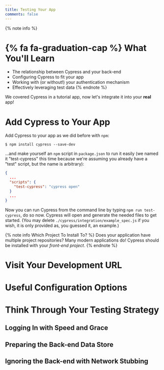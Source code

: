 ```yaml
---
title: Testing Your App
comments: false
---
```


{% note info %}
# {% fa fa-graduation-cap %} What You'll Learn

- The relationship between Cypress and your back-end
- Configuring Cypress to fit your app
- Working with (or without!) your authentication mechanism
- Effectively leveraging test data
{% endnote %}

We covered Cypress in a tutorial app, now let's integrate it into your **real** app!

# Add Cypress to Your App

Add Cypress to your app as we did before with `npm`:

```shell
$ npm install cypress --save-dev
```

...and make yourself an `npm` script in `package.json` to run it easily (we named it "test-cypress" this time because we're assuming you already have a "test" script, but the name is arbitrary):

```json
{
  ...
  "scripts": {
    "test-cypress": "cypress open"
  }
  ...
}
```

Now you can run Cypress from the command line by typing `npm run test-cypress`, do so now. Cypress will open and generate the needed files to get started. (You may delete `./cypress/integration/example_spec.js` if you wish, it is only provided as, you guessed it, an example.)

{% note info Which Project To Install To? %}
Does your application have multiple project repositories? Many modern applications do! Cypress should be installed with your *front-end project*.
{% endnote %}

# Visit Your Development URL

# Useful Configuration Options

# Think Through Your Testing Strategy

## Logging In with Speed and Grace

## Preparing the Back-end Data Store

## Ignoring the Back-end with Network Stubbing

<!-- To round out this guide, let's actually test _your_ app! (You do have an app to test, right?)

First, create a new test file in the `cypress/integration` folder named `my_spec.js` (or whatever you want, the name is not meaningful.) We'll fill in a quick smoke test to make sure we can visit the app:

```js
describe.only('My App', function() {
  it('can be visited', function() {
    cy.visit('http://localhost:3000')
  })
})
```

Save this file, open Cypress, and click on the `my_spec.js` file. This should be the only test that runs because we leveraged `.only` on the `describe` block, and it should fail because we didn't start our server

Why? Well, remember that Cypress is back-end agnostic: it doesn't know _anything_ about your app server, let alone whether it is running or not. All Cypress can do is attempt to visit the link you gave it and report back about the response it gets. No response? Must not be running!

This is where your own knowledge of your app comes in, as you'll need to boot your app server into an appropriate mode for testing. What this means is entirely app-dependent: Cypress doesn't know anything about your environment, and we couldn't hope to guess anything about it for this guide, either!

Start your server and re-run the tests in Cypress. You will see your web app booted up inside the Cypress browser and ready to be automated. Score!

# Avoiding Authentication

Now that you've gotten your server running and you're considering what to test next, you're probably realizing something common to most modern web apps: all the interesting functionality is behind a login form!


For now, we recommend that you toy around with Cypress in the public areas of your website (perhaps your marketing pages, documentation, ...or even the login form itself if that's really all you have!)

Try to write some simple tests on your own, and for the moment don't worry if they are "good tests", you just want to get a feel for the texture of Cypress tests. Some things to try:

- Get some elements based on their content using {% url `.contains()` contains %}.
- Click on things using {% url `.click()` click %}.
- Assert that the page title has changed after clicking a link using {% url `cy.title()` title %} .

{% note warning %}
Does your app have pre-existing errors that are causing Cypress to fail?

Cypress is actually working as expected: those errors are real errors and need to be fixed in your application!
{% endnote %} -->

 <!-- However, we understand that developers don't always have complete control over their environment and need a little help from time to time. If you need to disable this behavior of Cypress (at your own risk), you can..._ -->
<!--
Configuration:
- baseUrl
- ignore existing errors? -->
